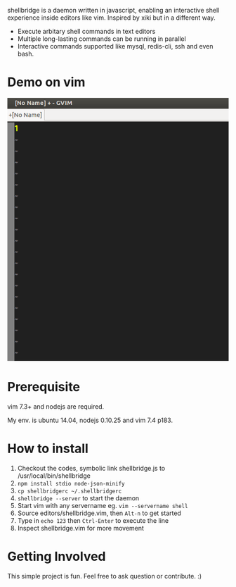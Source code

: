 shellbridge is a daemon written in javascript, enabling an interactive shell experience inside editors like vim. Inspired by xiki but in a different way.

* Execute arbitary shell commands in text editors
* Multiple long-lasting commands can be running in parallel
* Interactive commands supported like mysql, redis-cli, ssh and even bash.


Demo on vim
===========

![alt tag](https://raw.githubusercontent.com/lokikl/shellbridge/master/vim-demo.gif)


Prerequisite
============

vim 7.3+ and nodejs are required.

My env. is ubuntu 14.04, nodejs 0.10.25 and vim 7.4 p183.


How to install
==============

1. Checkout the codes, symbolic link shellbridge.js to /usr/local/bin/shellbridge
2. `npm install stdio node-json-minify`
3. `cp shellbridgerc ~/.shellbridgerc`
4. `shellbridge --server` to start the daemon
5. Start vim with any servername eg. `vim --servername shell`
6. Source editors/shellbridge.vim, then `Alt-n` to get started
7. Type in `echo 123` then `Ctrl-Enter` to execute the line
8. Inspect shellbridge.vim for more movement


Getting Involved
================

This simple project is fun. Feel free to ask question or contribute. :)
